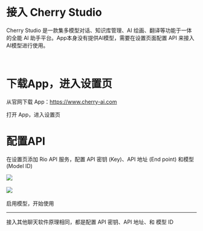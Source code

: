 # 接入 Cherry Studio

Cherry Studio 是一款集多模型对话、知识库管理、AI 绘画、翻译等功能于一体的全能 AI 助手平台。App本身没有提供AI模型，需要在设置页面配置 API 来接入AI模型进行使用。

‍

# 下载App，进入设置页

从官网下载 App：https://www.cherry-ai.com

打开 App，进入设置页

# 配置API

在设置页添加 Rio API 服务，配置 API 密钥 (Key)、API 地址 (End point) 和模型 (Model ID)

![](https://pic.riiio.top/image-20250426084804-qbx5mpd.png)​

![](https://pic.riiio.top/image-20250426084916-pza568w.png)​

启用模型，开始使用

---

<span data-type="text" style="color: var(--b3-font-color2);">接入其他聊天软件原理相同，都是配置 API 密钥、API 地址、和 模型 ID</span>

